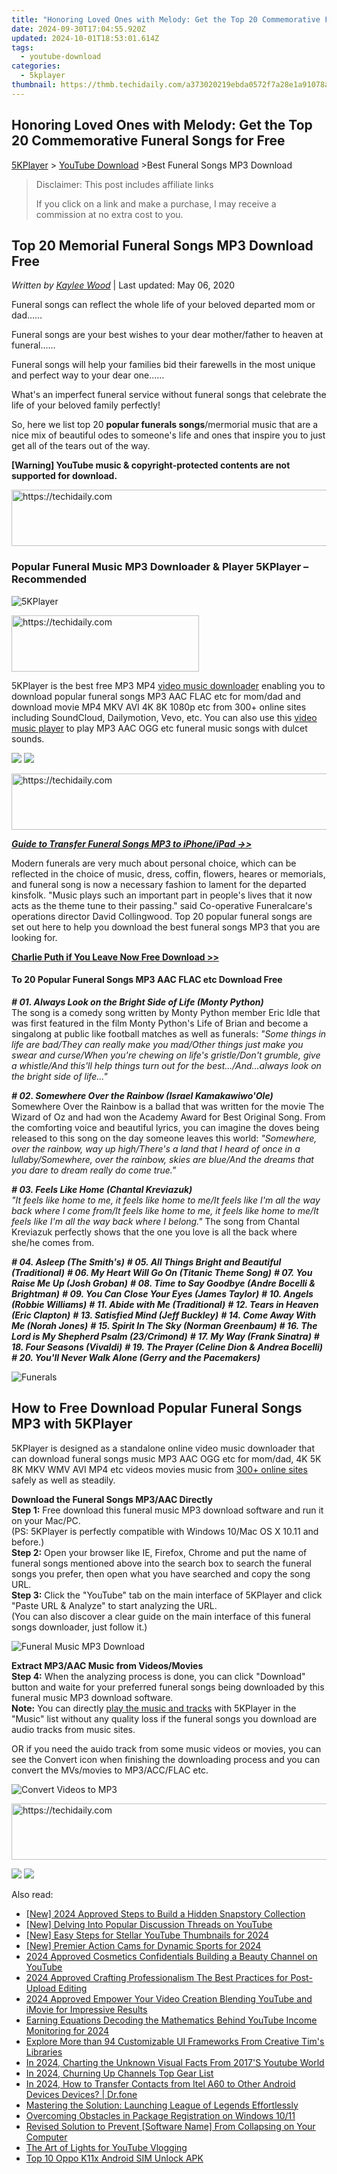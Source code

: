 ```yaml
---
title: "Honoring Loved Ones with Melody: Get the Top 20 Commemorative Funeral Songs for Free"
date: 2024-09-30T17:04:55.920Z
updated: 2024-10-01T18:53:01.614Z
tags:
  - youtube-download
categories:
  - 5kplayer
thumbnail: https://thmb.techidaily.com/a373020219ebda0572f7a28e1a91078afa265ccbfaa3c10d775518f24a91fa17.jpg
---
```


## Honoring Loved Ones with Melody: Get the Top 20 Commemorative Funeral Songs for Free

[5KPlayer](https://tools.techidaily.com/5kplayer/products/) \> [YouTube Download](https://tools.techidaily.com/5kplayer/youtube-download/) \>Best Funeral Songs MP3 Download

>  Disclaimer: This post includes affiliate links
>
>  If you click on a link and make a purchase, I may receive a commission at no extra cost to you.
>

## Top 20 Memorial Funeral Songs MP3 Download Free

 _Written by [Kaylee Wood](https://www.quora.com/profile/Amanda-Hu-21)_ | Last updated: May 06, 2020 

Funeral songs can reflect the whole life of your beloved departed mom or dad……

Funeral songs are your best wishes to your dear mother/father to heaven at funeral……

Funeral songs will help your families bid their farewells in the most unique and perfect way to your dear one……

What's an imperfect funeral service without funeral songs that celebrate the life of your beloved family perfectly!

  
So, here we list top 20 **popular funerals songs**/mermorial music that are a nice mix of beautiful odes to someone's life and ones that inspire you to just get all of the tears out of the way.

**\[Warning\] YouTube music & copyright-protected contents are not supported for download.**

<!-- affiliate ads begin -->
<a href="https://unicoeye.pxf.io/c/5597632/2148773/18498" target="_top" id="2148773">
  <img src="//a.impactradius-go.com/display-ad/18498-2148773" border="0" alt="https://techidaily.com" width="728" height="90"/>
</a>
<img height="0" width="0" src="https://unicoeye.pxf.io/i/5597632/2148773/18498" style="position:absolute;visibility:hidden;" border="0" />
<!-- affiliate ads end -->

### Popular Funeral Music MP3 Downloader & Player 5KPlayer – Recommended

![5KPlayer](https://www.5kplayer.com/youtube-download/img/5kplayer-icon-1202.png) 

<!-- affiliate ads begin -->
<a href="https://aligracehair.sjv.io/c/5597632/1902319/19272" target="_top" id="1902319">
  <img src="//a.impactradius-go.com/display-ad/19272-1902319" border="0" alt="https://techidaily.com" width="300" height="90"/>
</a>
<img height="0" width="0" src="https://aligracehair.sjv.io/i/5597632/1902319/19272" style="position:absolute;visibility:hidden;" border="0" />
<!-- affiliate ads end -->

5KPlayer is the best free MP3 MP4 [video music downloader](https://tools.techidaily.com/5kplayer/youtube-download/) enabling you to download popular funeral songs MP3 AAC FLAC etc for mom/dad and download movie MP4 MKV AVI 4K 8K 1080p etc from 300+ online sites including SoundCloud, Dailymotion, Vevo, etc. You can also use this [video music player](https://tools.techidaily.com/5kplayer/video-music-player/) to play MP3 AAC OGG etc funeral music songs with dulcet sounds.

[![](https://www.5kplayer.com/youtube-download/../button/freedownwhitewin.png)](https://tools.techidaily.com/5kplayer/products/) [![](https://www.5kplayer.com/youtube-download/../button/freedownbackmac.png)](https://tools.techidaily.com/5kplayer/products/) 

<!-- affiliate ads begin -->
<a href="https://bluettius.sjv.io/c/5597632/2139111/17108" target="_top" id="2139111">
  <img src="//a.impactradius-go.com/display-ad/17108-2139111" border="0" alt="https://techidaily.com" width="728" height="90"/>
</a>
<img height="0" width="0" src="https://bluettius.sjv.io/i/5597632/2139111/17108" style="position:absolute;visibility:hidden;" border="0" />
<!-- affiliate ads end -->

**_[Guide to Transfer Funeral Songs MP3 to iPhone/iPad ->>](https://tools.techidaily.com/5kplayer/iphone-manager/)_**

Modern funerals are very much about personal choice, which can be reflected in the choice of music, dress, coffin, flowers, heares or memorials, and funeral song is now a necessary fashion to lament for the departed kinsfolk. "Music plays such an important part in people's lives that it now acts as the theme tune to their passing." said Co-operative Funeralcare's operations director David Collingwood. Top 20 popular funeral songs are set out here to help you download the best funeral songs MP3 that you are looking for.

**[Charlie Puth if You Leave Now Free Download >>](https://tools.techidaily.com/5kplayer/iphone-manager/)**

#### **To 20 Popular Funeral Songs MP3 AAC FLAC etc Download Free**

_**\# 01\. Always Look on the Bright Side of Life (Monty Python)**_  
 The song is a comedy song written by Monty Python member Eric Idle that was first featured in the film Monty Python's Life of Brian and become a singalong at public like football matches as well as funerals: _"Some things in life are bad/They can really make you mad/Other things just make you swear and curse/When you're chewing on life's gristle/Don't grumble, give a whistle/And this'll help things turn out for the best.../And...always look on the bright side of life..."_ 

_**\# 02\. Somewhere Over the Rainbow (Israel Kamakawiwo'Ole)**_  
 Somewhere Over the Rainbow is a ballad that was written for the movie The Wizard of Oz and had won the Academy Award for Best Original Song. From the comforting voice and beautiful lyrics, you can imagine the doves being released to this song on the day someone leaves this world: _"Somewhere, over the rainbow, way up high/There's a land that I heard of once in a lullaby/Somewhere, over the rainbow, skies are blue/And the dreams that you dare to dream really do come true."_

_**\# 03\. Feels Like Home (Chantal Kreviazuk)**_  
_"It feels like home to me, it feels like home to me/It feels like I'm all the way back where I come from/It feels like home to me, it feels like home to me/It feels like I'm all the way back where I belong."_ The song from Chantal Kreviazuk perfectly shows that the one you love is all the back where she/he comes from.

_**\# 04\. Asleep (The Smith's)**_ 
 _**\# 05\. All Things Bright and Beautiful (Traditional)**_ 
 _**\# 06\. My Heart Will Go On (Titanic Theme Song)**_ 
 _**\# 07\. You Raise Me Up (Josh Groban)**_ 
 _**\# 08\. Time to Say Goodbye (Andre Bocelli & Brightman)**_ 
 _**\# 09\. You Can Close Your Eyes (James Taylor)**_ 
 _**\# 10\. Angels (Robbie Williams)**_ 
 _**\# 11\. Abide with Me (Traditional)**_ 
 _**\# 12\. Tears in Heaven (Eric Clapton)**_ 
 _**\# 13\. Satisfied Mind (Jeff Buckley)**_ 
 _**\# 14\. Come Away With Me (Norah Jones)**_ 
 _**\# 15\. Spirit In The Sky (Norman Greenbaum)**_ 
 _**\# 16\. The Lord is My Shepherd Psalm (23/Crimond)**_ 
 _**\# 17\. My Way (Frank Sinatra)**_ 
 _**\# 18\. Four Seasons (Vivaldi)**_ 
 _**\# 19\. The Prayer (Celine Dion & Andrea Bocelli)**_ 
 _**\# 20\. You'll Never Walk Alone (Gerry and the Pacemakers)**_

![Funerals](https://www.5kplayer.com/youtube-download/img/funeral-hky.jpg) 

## How to Free Download Popular Funeral Songs MP3 with 5KPlayer

5KPlayer is designed as a standalone online video music downloader that can download funeral songs music MP3 AAC OGG etc for mom/dad, 4K 5K 8K MKV WMV AVI MP4 etc videos movies music from [300+ online sites](https://tools.techidaily.com/5kplayer/youtube-download/) safely as well as steadily.

**Download the Funeral Songs MP3/AAC Directly**  
**Step 1:** Free download this funeral music MP3 download software and run it on your Mac/PC.   
 (PS: 5KPlayer is perfectly compatible with Windows 10/Mac OS X 10.11 and before.)  
**Step 2:** Open your browser like IE, Firefox, Chrome and put the name of funeral songs mentioned above into the search box to search the funeral songs you prefer, then open what you have searched and copy the song URL.   
**Step 3:** Click the "YouTube" tab on the main interface of 5KPlayer and click "Paste URL & Analyze" to start analyzing the URL.   
(You can also discover a clear guide on the main interface of this funeral songs downloader, just follow it.)

![Funeral Music MP3 Download](https://www.5kplayer.com/youtube-download/img/funeral-music-mp3-download.png) 

**Extract MP3/AAC Music from Videos/Movies**  
**Step 4:** When the analyzing process is done, you can click "Download" button and waite for your preferred funeral songs being downloaded by this funeral music MP3 download software.  
**Note:** You can directly [play the music and tracks](https://tools.techidaily.com/5kplayer/video-music-player/) with 5KPlayer in the "Music" list without any quality loss if the funeral songs you download are audio tracks from music sites.   
  
OR if you need the auido track from some music videos or movies, you can see the Convert icon when finishing the downloading process and you can convert the MVs/movies to MP3/ACC/FLAC etc.

![Convert Videos to MP3](https://www.5kplayer.com/youtube-download/img/convert-to-mp3.png) 

<!-- affiliate ads begin -->
<a href="https://aligracehair.sjv.io/c/5597632/1938750/19272" target="_top" id="1938750">
  <img src="//a.impactradius-go.com/display-ad/19272-1938750" border="0" alt="https://techidaily.com" width="728" height="90"/>
</a>
<img height="0" width="0" src="https://aligracehair.sjv.io/i/5597632/1938750/19272" style="position:absolute;visibility:hidden;" border="0" />
<!-- affiliate ads end -->

[![](https://www.5kplayer.com/youtube-download/../button/freedownwhitewin.png)](https://tools.techidaily.com/5kplayer/products/) [![](https://www.5kplayer.com/youtube-download/../button/freedownbackmac.png)](https://tools.techidaily.com/5kplayer/products/)

<ins class="adsbygoogle"
     style="display:block"
     data-ad-format="autorelaxed"
     data-ad-client="ca-pub-7571918770474297"
     data-ad-slot="1223367746"></ins>

<ins class="adsbygoogle"
     style="display:block"
     data-ad-client="ca-pub-7571918770474297"
     data-ad-slot="8358498916"
     data-ad-format="auto"
     data-full-width-responsive="true"></ins>

<span class="atpl-alsoreadstyle">Also read:</span>
<div><ul>
<li><a href="https://snapchat-videos.techidaily.com/new-2024-approved-steps-to-build-a-hidden-snapstory-collection/"><u>[New] 2024 Approved Steps to Build a Hidden Snapstory Collection</u></a></li>
<li><a href="https://youtube-video-recordings.techidaily.com/new-delving-into-popular-discussion-threads-on-youtube/"><u>[New] Delving Into Popular Discussion Threads on YouTube</u></a></li>
<li><a href="https://youtube-data.techidaily.com/asy-steps-for-stellar-youtube-thumbnails-for-2024/"><u>[New] Easy Steps for Stellar YouTube Thumbnails for 2024</u></a></li>
<li><a href="https://fox-access.techidaily.com/new-premier-action-cams-for-dynamic-sports-for-2024/"><u>[New] Premier Action Cams for Dynamic Sports for 2024</u></a></li>
<li><a href="https://youtube-video-recordings.techidaily.com/2024-approved-cosmetics-confidentials-building-a-beauty-channel-on-youtube/"><u>2024 Approved Cosmetics Confidentials Building a Beauty Channel on YouTube</u></a></li>
<li><a href="https://youtube-video-recordings.techidaily.com/2024-approved-crafting-professionalism-the-best-practices-for-post-upload-editing/"><u>2024 Approved Crafting Professionalism The Best Practices for Post-Upload Editing</u></a></li>
<li><a href="https://youtube-video-recordings.techidaily.com/2024-approved-empower-your-video-creation-blending-youtube-and-imovie-for-impressive-results/"><u>2024 Approved Empower Your Video Creation Blending YouTube and iMovie for Impressive Results</u></a></li>
<li><a href="https://youtube-video-recordings.techidaily.com/earning-equations-decoding-the-mathematics-behind-youtube-income-monitoring-for-2024/"><u>Earning Equations Decoding the Mathematics Behind YouTube Income Monitoring for 2024</u></a></li>
<li><a href="https://discover-comparisons.techidaily.com/explore-more-than-94-customizable-ui-frameworks-from-creative-tims-libraries/"><u>Explore More than 94 Customizable UI Frameworks From Creative Tim's Libraries</u></a></li>
<li><a href="https://youtube-video-recordings.techidaily.com/in-2024-charting-the-unknown-visual-facts-from-2017s-youtube-world/"><u>In 2024, Charting the Unknown Visual Facts From 2017'S Youtube World</u></a></li>
<li><a href="https://youtube-video-recordings.techidaily.com/in-2024-churning-up-channels-top-gear-list/"><u>In 2024, Churning Up Channels Top Gear List</u></a></li>
<li><a href="https://android-transfer.techidaily.com/in-2024-how-to-transfer-contacts-from-itel-a60-to-other-android-devices-devices-drfone-by-drfone-transfer-from-android-transfer-from-android/"><u>In 2024, How to Transfer Contacts from Itel A60 to Other Android Devices Devices? | Dr.fone</u></a></li>
<li><a href="https://program-issues.techidaily.com/mastering-the-solution-launching-league-of-legends-effortlessly/"><u>Mastering the Solution: Launching League of Legends Effortlessly</u></a></li>
<li><a href="https://win11-tips.techidaily.com/overcoming-obstacles-in-package-registration-on-windows-1011/"><u>Overcoming Obstacles in Package Registration on Windows 10/11</u></a></li>
<li><a href="https://program-issues.techidaily.com/revised-solution-to-prevent-software-name-from-collapsing-on-your-computer/"><u>Revised Solution to Prevent [Software Name] From Collapsing on Your Computer</u></a></li>
<li><a href="https://youtube-video-recordings.techidaily.com/the-art-of-lights-for-youtube-vlogging/"><u>The Art of Lights for YouTube Vlogging</u></a></li>
<li><a href="https://sim-unlock.techidaily.com/top-10-oppo-k11x-android-sim-unlock-apk-by-drfone-android/"><u>Top 10 Oppo K11x Android SIM Unlock APK</u></a></li>
</ul></div>

